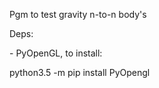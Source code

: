 Pgm to test gravity n-to-n body's<p>
Deps:<p>
	- PyOpenGL, to install:<p>
	  python3.5 -m pip install PyOpengl
